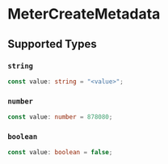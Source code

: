 # MeterCreateMetadata


## Supported Types

### `string`

```typescript
const value: string = "<value>";
```

### `number`

```typescript
const value: number = 878080;
```

### `boolean`

```typescript
const value: boolean = false;
```

